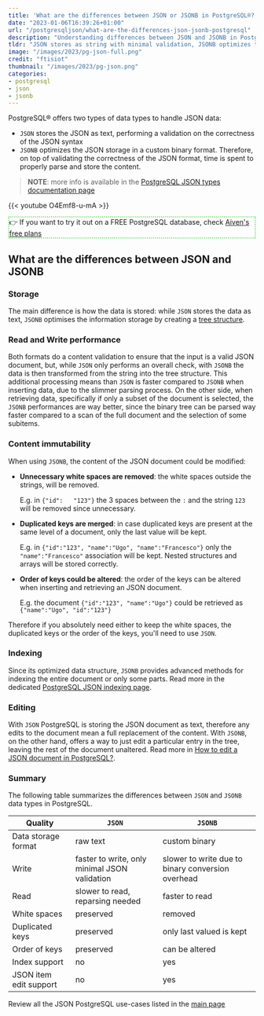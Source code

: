 ```yaml
---
title: 'What are the differences between JSON or JSONB in PostgreSQL®?'
date: "2023-01-06T16:39:26+01:00"
url: "/postgresqljson/what-are-the-differences-json-jsonb-postgresql"
description: "Understanding differences between JSON and JSONB in PostgreSQL"
tldr: "JSON stores as string with minimal validation, JSONB optimizes the content"
image: "/images/2023/pg-json-full.png"
credit: "ftisiot"
thumbnail: "/images/2023/pg-json.png"
categories:
- postgresql
- json
- jsonb
---
```


PostgreSQL® offers two types of data types to handle JSON data:
* `JSON` stores the JSON as text, performing a validation on the correctness of the JSON syntax
* `JSONB` optimizes the JSON storage in a custom binary format. Therefore, on top of validating the correctness of the JSON format, time is spent to properly parse and store the content.

<!--more-->

> **NOTE**: more info is available in the [PostgreSQL JSON types documentation page](https://www.postgresql.org/docs/current/datatype-json.html)

{{< youtube O4Emf8-u-mA >}} 

<p style="border:2px dotted #77dd77;"> 👉 If you want to try it out on a FREE PostgreSQL database, check <a href="https://console.aiven.io/signup">Aiven's free plans</a></p>

## What are the differences between JSON and JSONB

### Storage
The main difference is how the data is stored: while `JSON` stores the data as text, `JSONB` optimises the information storage by creating a [tree structure](https://erthalion.info/2017/12/21/advanced-json-benchmarks/). 

### Read and Write performance

Both formats do a content validation to ensure that the input is a valid JSON document, but, while `JSON` only performs an overall check, with `JSONB` the data is then transformed from the string into the tree structure. This additional processing means than `JSON` is faster compared to `JSONB` when inserting data, due to the slimmer parsing process. On the other side, when retrieving data, specifically if only a subset of the document is selected, the `JSONB` performances are way better, since the binary tree can be parsed way faster compared to a scan of the full document and the selection of some subitems.

### Content immutability

When using `JSONB`, the content of the JSON document could be modified:

* **Unnecessary white spaces are removed**: the white spaces outside the strings, will be removed. 
  
  E.g. in `{"id":   "123"}` the 3 spaces between the `:` and the string `123` will be removed since unnecessary.

* **Duplicated keys are merged**: in case duplicated keys are present at the same level of a document, only the last value will be kept.
  
  E.g. in `{"id":"123", "name":"Ugo", "name":"Francesco"}` only the `"name":"Francesco"` association will be kept. Nested structures and arrays will be stored correctly.

* **Order of keys could be altered**: the order of the keys can be altered when inserting and retrieving an JSON document.

  E.g. the document `{"id":"123", "name":"Ugo"}` could be retrieved as `{"name":"Ugo", "id":"123"}`

Therefore if you absolutely need either to keep the white spaces, the duplicated keys or the order of the keys, you'll need to use `JSON`.

### Indexing

Since its optimized data structure, `JSONB` provides advanced methods for indexing the entire document or only some parts. Read more in the dedicated [PostgreSQL JSON indexing page](/postgresqljson/how-to-index-and-query-json-postgresql).

### Editing

With `JSON` PostgreSQL is storing the JSON document as text, therefore any edits to the document mean a full replacement of the content.
With `JSONB`, on the other hand, offers a way to just edit a particular entry in the tree, leaving the rest of the document unaltered. Read more in [How to edit a JSON document in PostgreSQL?](/postgresqljson/how-to-edit-json-postgresql).


### Summary

The following table summarizes the differences between `JSON` and `JSONB` data types in PostgreSQL.

| Quality | `JSON` | `JSONB` |
| --- | ----------- | ----------- |
| Data storage format | raw text | custom binary |
| Write | faster to write, only minimal JSON validation | slower to write due to binary conversion overhead |
| Read | slower to read, reparsing needed | faster to read |
| White spaces | preserved | removed |
| Duplicated keys | preserved | only last valued is kept |
| Order of keys | preserved | can be altered |
| Index support | no | yes |
| JSON item edit support | no | yes |



Review all the JSON PostgreSQL use-cases listed in the [main page](/postgresqljson/main)